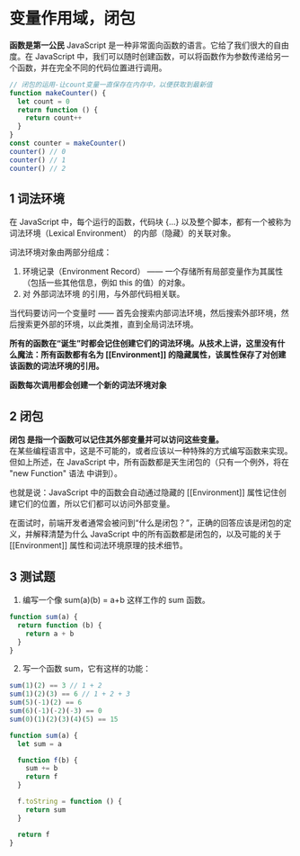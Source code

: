 # 变量作用域，闭包

**函数是第一公民**
JavaScript 是一种非常面向函数的语言。它给了我们很大的自由度。在 JavaScript 中，我们可以随时创建函数，可以将函数作为参数传递给另一个函数，并在完全不同的代码位置进行调用。

```js
// 闭包的运用-让count变量一直保存在内存中，以便获取到最新值
function makeCounter() {
  let count = 0
  return function () {
    return count++
  }
}
const counter = makeCounter()
counter() // 0
counter() // 1
counter() // 2
```

## 1 词法环境

在 JavaScript 中，每个运行的函数，代码块 {...} 以及整个脚本，都有一个被称为 词法环境（Lexical Environment） 的内部（隐藏）的关联对象。

词法环境对象由两部分组成：

1. 环境记录（Environment Record） —— 一个存储所有局部变量作为其属性（包括一些其他信息，例如 this 的值）的对象。
2. 对 外部词法环境 的引用，与外部代码相关联。

当代码要访问一个变量时 —— 首先会搜索内部词法环境，然后搜索外部环境，然后搜索更外部的环境，以此类推，直到全局词法环境。

**所有的函数在“诞生”时都会记住创建它们的词法环境。从技术上讲，这里没有什么魔法：所有函数都有名为 [[Environment]] 的隐藏属性，该属性保存了对创建该函数的词法环境的引用。**

**函数每次调用都会创建一个新的词法环境对象**

## 2 闭包

**闭包 是指一个函数可以记住其外部变量并可以访问这些变量。**  
在某些编程语言中，这是不可能的，或者应该以一种特殊的方式编写函数来实现。但如上所述，在 JavaScript 中，所有函数都是天生闭包的（只有一个例外，将在 "new Function" 语法 中讲到）。

也就是说：JavaScript 中的函数会自动通过隐藏的 [[Environment]] 属性记住创建它们的位置，所以它们都可以访问外部变量。

在面试时，前端开发者通常会被问到“什么是闭包？”，正确的回答应该是闭包的定义，并解释清楚为什么 JavaScript 中的所有函数都是闭包的，以及可能的关于 [[Environment]] 属性和词法环境原理的技术细节。

## 3 测试题

1. 编写一个像 sum(a)(b) = a+b 这样工作的 sum 函数。

```js
function sum(a) {
  return function (b) {
    return a + b
  }
}
```

2. 写一个函数 sum，它有这样的功能：

```js
sum(1)(2) == 3 // 1 + 2
sum(1)(2)(3) == 6 // 1 + 2 + 3
sum(5)(-1)(2) == 6
sum(6)(-1)(-2)(-3) == 0
sum(0)(1)(2)(3)(4)(5) == 15
```

```js
function sum(a) {
  let sum = a

  function f(b) {
    sum += b
    return f
  }

  f.toString = function () {
    return sum
  }

  return f
}
```

